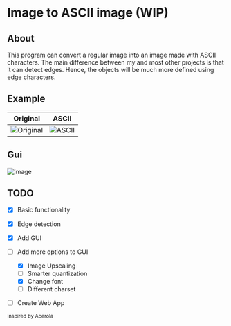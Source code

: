 # Image to ASCII image (WIP)

## About
This program can convert a regular image into an image made with ASCII characters.
The main difference between my and most other projects is that it can detect edges. Hence, the objects
will be much more defined using edge characters.

## Example
|           Original           |              ASCII              |
|:----------------------------:|:-------------------------------:|
| ![Original](images/pipe.jpg) | ![ASCII](images/ascii-pipe.jpg) |

## Gui
![image](https://github.com/user-attachments/assets/5b8b4c51-ef18-4863-aab4-e0a183a7966b)

## TODO
- [x] Basic functionality
- [x] Edge detection
- [x] Add GUI
- [ ] Add more options to GUI
    - [x] Image Upscaling
    - [ ] Smarter quantization
    - [x] Change font
    - [ ] Different charset
- [ ] Create Web App



<sub>Inspired by Acerola</sup>
